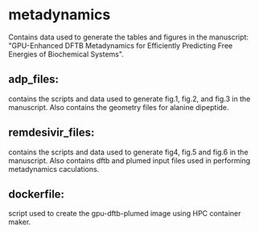 # metadynamics

Contains data used to generate the tables and figures in the manuscript: 
"GPU-Enhanced DFTB Metadynamics for Efficiently Predicting Free Energies of Biochemical Systems".

## adp_files:
contains the scripts and data used to generate fig.1, fig.2, and fig.3 in the manuscript. Also contains the 
geometry files for alanine dipeptide.

## remdesivir_files:
contains the scripts and data used to generate fig4, fig.5 and fig.6  in the manuscript. Also contains dftb and plumed input files used 
in performing metadynamics caculations.

## dockerfile: 
script used to create the gpu-dftb-plumed image using HPC container maker.

